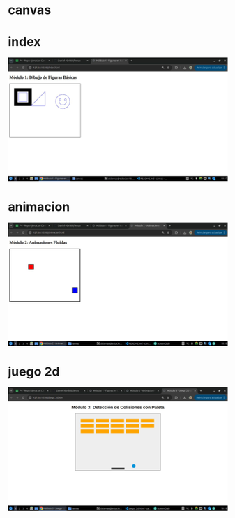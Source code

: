 # canvas

# index
![imagen](img/screen18.jpg)

# animacion
![imagen](img/screen19.jpg)

# juego 2d
![imagen](img/screen120.jpg)
